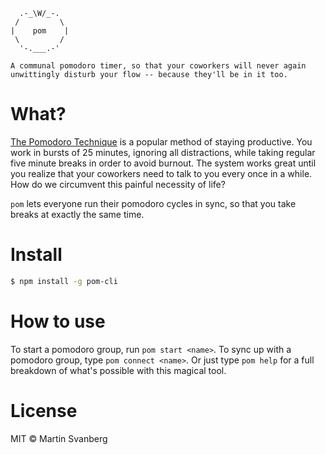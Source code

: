 ```
  .-_\W/_-.
 /         \
|    pom    |
 \         /
  '-.___.-'

A communal pomodoro timer, so that your coworkers will never again
unwittingly disturb your flow -- because they'll be in it too.
```

# What?
[The Pomodoro Technique](http://en.wikipedia.org/wiki/Pomodoro_Technique) is a popular method of staying productive. You work in bursts of 25 minutes, ignoring all distractions, while taking regular five minute breaks in order to avoid burnout. The system works great until you realize that your coworkers need to talk to you every once in a while. How do we circumvent this painful necessity of life?

`pom` lets everyone run their pomodoro cycles in sync, so that you take breaks at exactly the same time.

# Install
```sh
$ npm install -g pom-cli
```

# How to use
To start a pomodoro group, run `pom start <name>`. To sync up with a pomodoro
group, type `pom connect <name>`. Or just type `pom help` for a full breakdown
of what's possible with this magical tool.

# License
MIT © Martin Svanberg

